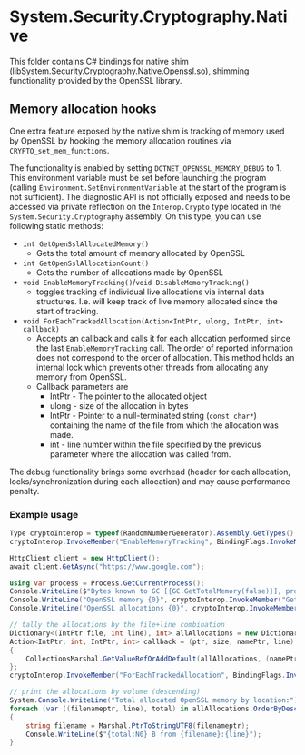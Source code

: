 # System.Security.Cryptography.Native

This folder contains C# bindings for native shim (libSystem.Security.Cryptography.Native.Openssl.so), shimming functionality provided by the OpenSSL library.

## Memory allocation hooks

One extra feature exposed by the native shim is tracking of memory used by
OpenSSL by hooking the memory allocation routines via
`CRYPTO_set_mem_functions`.

The functionality is enabled by setting
`DOTNET_OPENSSL_MEMORY_DEBUG` to 1. This environment
variable must be set before launching the program (calling
`Environment.SetEnvironmentVariable` at the start of the program is not
sufficient). The diagnostic API is not officially exposed and needs to be
accessed via private reflection on the `Interop.Crypto` type located in the
`System.Security.Cryptography` assembly. On this type, you can use following static
methods:

- `int GetOpenSslAllocatedMemory()`
    - Gets the total amount of memory allocated by OpenSSL
- `int GetOpenSslAllocationCount()`
    - Gets the number of allocations made by OpenSSL
- `void EnableMemoryTracking()`/`void DisableMemoryTracking()`
    - toggles tracking of individual live allocations via internal data
      structures. I.e. will keep track of live memory allocated since the start of
      tracking.
- `void ForEachTrackedAllocation(Action<IntPtr, ulong, IntPtr, int> callback)`
    - Accepts an callback and calls it for each allocation performed since the
      last `EnableMemoryTracking` call. The order of reported information does not
      correspond to the order of allocation. This method holds an internal lock
      which prevents other threads from allocating any memory from OpenSSL.
    - Callback parameters are
        - IntPtr - The pointer to the allocated object
        - ulong - size of the allocation in bytes
        - IntPtr - Pointer to a null-terminated string (`const char*`) containing the name of the file from which the allocation was made.
        - int - line number within the file specified by the previous parameter where the allocation was called from.

The debug functionality brings some overhead (header for each allocation,
locks/synchronization during each allocation) and may cause performance penalty.

### Example usage

```cs
Type cryptoInterop = typeof(RandomNumberGenerator).Assembly.GetTypes().First(t => t.Name == "Crypto");
cryptoInterop.InvokeMember("EnableMemoryTracking", BindingFlags.InvokeMethod | BindingFlags.NonPublic | BindingFlags.Static, null, null, null);

HttpClient client = new HttpClient();
await client.GetAsync("https://www.google.com");

using var process = Process.GetCurrentProcess();
Console.WriteLine($"Bytes known to GC [{GC.GetTotalMemory(false)}], process working set [{process.WorkingSet64}]");
Console.WriteLine("OpenSSL memory {0}", cryptoInterop.InvokeMember("GetOpenSslAllocatedMemory", BindingFlags.InvokeMethod | BindingFlags.NonPublic | BindingFlags.Static, null, null, null));
Console.WriteLine("OpenSSL allocations {0}", cryptoInterop.InvokeMember("GetOpenSslAllocationCount", BindingFlags.InvokeMethod | BindingFlags.NonPublic | BindingFlags.Static, null, null, null));

// tally the allocations by the file+line combination
Dictionary<(IntPtr file, int line), int> allAllocations = new Dictionary<(IntPtr file, int line), int>();
Action<IntPtr, int, IntPtr, int> callback = (ptr, size, namePtr, line) =>
{
    CollectionsMarshal.GetValueRefOrAddDefault(allAllocations, (namePtr, line), out _) += size;
};
cryptoInterop.InvokeMember("ForEachTrackedAllocation", BindingFlags.InvokeMethod | BindingFlags.NonPublic | BindingFlags.Static | BindingFlags.Instance, null, null, new object[] { callback });

// print the allocations by volume (descending)
System.Console.WriteLine("Total allocated OpenSSL memory by location:");
foreach (var ((filenameptr, line), total) in allAllocations.OrderByDescending(kvp => kvp.Value))
{
    string filename = Marshal.PtrToStringUTF8(filenameptr);
    Console.WriteLine($"{total:N0} B from {filename}:{line}");
}
```